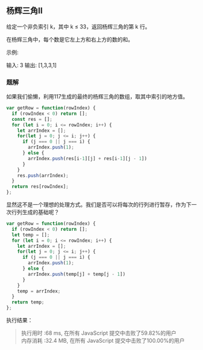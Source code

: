 ## 杨辉三角II

给定一个非负索引 k，其中 k ≤ 33，返回杨辉三角的第 k 行。

在杨辉三角中，每个数是它左上方和右上方的数的和。

示例:

输入: 3
输出: [1,3,3,1]

### 题解

如果我们偷懒，利用117生成的最终的杨辉三角的数组，取其中索引的地方值。

```javascript
var getRow = function(rowIndex) {
  if (rowIndex < 0) return [];
  const res = [];
  for (let i = 0; i <= rowIndex; i++) {
    let arrIndex = [];
    for(let j = 0; j <= i; j++) {
      if (j === 0 || j === i) {
        arrIndex.push(1);
      } else {
        arrIndex.push(res[i-1][j] + res[i-1][j - 1])
      }
    }
    res.push(arrIndex);
  }
  return res[rowIndex];
};
```
显然这不是一个理想的处理方式。我们是否可以将每次的行列进行暂存，作为下一次行列生成的基础呢？
```javascript
var getRow = function(rowIndex) {
  if (rowIndex < 0) return [];
  let temp = [];
  for (let i = 0; i <= rowIndex; i++) {
    let arrIndex = [];
    for(let j = 0; j <= i; j++) {
      if (j === 0 || j === i) {
        arrIndex.push(1);
      } else {
        arrIndex.push(temp[j] + temp[j - 1])
      }
    }
    temp = arrIndex;
  }
  return temp;
};
```
执行结果：
> 执行用时 :68 ms, 在所有 JavaScript 提交中击败了59.82%的用户  
> 内存消耗 :32.4 MB, 在所有 JavaScript 提交中击败了100.00%的用户